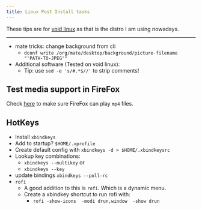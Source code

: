 ```yaml
---
title: Linux Post Install tasks
---
```


These tips are for [void linux][void] as that is the distro
I am using nowadays.

* * *

- mate tricks: change background from cli
  - `dconf write /org/mate/desktop/background/picture-filename "'PATH-TO-JPEG'"`
- Additional software (Tested on void linux):
  - Tip: use `sed -e 's/#.*$//'` to strip comments!

<script src="https://tortugalabs.github.io/embed-like-gist/embed.js?style=paraiso-light&showBorder=on&showLineNumbers=on&showFileMeta=on&showCopy=on&fetchFromJsDelivr=on&target=https://github.com/alejandroliu/0ink.net/blob/master/snippets/linux-post-install/void-swlist.txt"></script>


## Test media support in FireFox

Check [here](https://www.youtube.com/html5) to make sure FireFox
can play `mp4` files.

## HotKeys

- Install `xbindkeys`
- Add to startup? `$HOME/.xprofile`
- Create default config with `xbindkeys -d > $HOME/.xbindkeysrc`
- Lookup key combinations:
  - `xbindkeys --multikey` or
  - `xbindkeys --key`
- update bindings `xbindkeys --poll-rc`
- `rofi`
  - A good addition to this is `rofi`.  Which is a dynamic menu.
  - Create a xbindkey shortcut to run rofi with:
    - `rofi -show-icons  -modi drun,window  -show drun`

 [void]: https://voidlinux.org "Void Linux"
